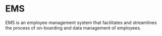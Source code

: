 # EMS
EMS is an employee management system that facilitates and streamlines the process of on-boarding and data management of employees.
